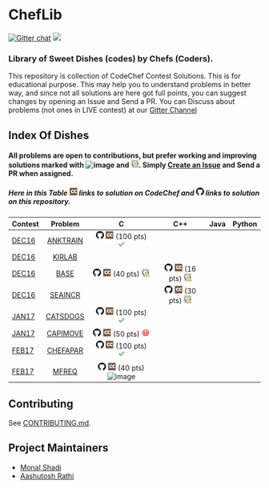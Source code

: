 # ChefLib
[![Gitter chat](https://badges.gitter.im/gitterHQ/gitter.png)](https://gitter.im/ChefLib/Lobby?utm_source=share-link&utm_medium=link&utm_campaign=share-link)
![](https://reposs.herokuapp.com/?path=aashutoshrathi/ChefLib)

### Library of Sweet Dishes (codes) by Chefs (Coders).

This repository is collection of CodeChef Contest Solutions. 
This is for educational purpose. This may help you to understand problems in better way, and since not all solutions are here got full points, you can suggest changes by opening an Issue and Send a PR.
You can Discuss about problems (not ones in LIVE contest) at our [Gitter Channel](https://gitter.im/ChefLib/Lobby?utm_source=share-link&utm_medium=link&utm_campaign=share-link)

## Index Of Dishes

#### All problems are open to contributions, but prefer working and improving solutions marked with ![image](img/WA.png) and ![image](img/TLE.png). Simply [Create an Issue](https://github.com/aashutoshrathi/CodeChef/issues/new) and Send a PR when assigned.

##### Here in this Table ![image](img/CC.png) links to solution on CodeChef and ![image](img/GH.png) links to solution on this repository.


| Contest | Problem | C | C++ | Java | Python |
|:--------------|:----------------:|:----------------:|:----------------:|:-----------------:|:-----------------:|
| [DEC16](https://www.codechef.com/DEC16) | [ANKTRAIN](https://www.codechef.com/DEC16/problems/ANKTRAIN) | [![image](img/GH.png)](DEC16/ANKTRAIN.c) [![image](img/CC.png)](https://www.codechef.com/viewsolution/12160847) (100 pts) ![image](img/AC.png) | | | |
| [DEC16](https://www.codechef.com/DEC16) | [KIRLAB](https://www.codechef.com/DEC16/problems/KIRLAB/) | | | | | |
| [DEC16](https://www.codechef.com/DEC16) | [BASE](https://www.codechef.com/DEC16/problems/BASE) | [![image](img/GH.png)](DEC16/BASE.c) [![image](img/CC.png)](https://www.codechef.com/viewsolution/12245322) (40 pts) ![image](img/TLE.png) | [![image](img/GH.png)](DEC16/BASE.cpp) [![image](img/CC.png)](https://www.codechef.com/viewsolution/12211259) (16 pts) ![image](img/TLE.png) | | |
| [DEC16](https://www.codechef.com/DEC16) | [SEAINCR](https://www.codechef.com/DEC16/problems/SEAINCR) | | [![image](img/GH.png)](DEC16/SEAINCR.cpp) [![image](img/CC.png)](https://www.codechef.com/viewsolution/12223885) (30 pts) ![image](img/TLE.png) | | |
| [JAN17](https://www.codechef.com/JAN17) | [CATSDOGS](https://www.codechef.com/JAN17/problems/CATSDOGS/) | [![image](img/GH.png)](JAN17/CATSDOGS.c) [![image](img/CC.png)](https://www.codechef.com/viewsolution/12414324) (100 pts) ![image](img/AC.png) | | | |
| [JAN17](https://www.codechef.com/JAN17) | [CAPIMOVE](https://www.codechef.com/JAN17/problems/CAPIMOVE/) | [![image](img/GH.png)](JAN17/CAPIMOVE.c)  [![image](img/CC.png)](https://www.codechef.com/viewsolution/12455090) (50 pts) ![image](img/RE.png) | | | |
| [FEB17](https://www.codechef.com/FEB17) | [CHEFAPAR](https://www.codechef.com/FEB17/problems/CHEFAPAR) | [![image](img/GH.png)](FEB17/CHEFAPAR.c)  [![image](img/CC.png)](https://www.codechef.com/viewsolution/12705568) (100 pts) ![image](img/AC.png) | | | |
| [FEB17](https://www.codechef.com/FEB17) | [MFREQ](https://www.codechef.com/FEB17/problems/MFREQ) | [![image](img/GH.png)](FEB17/MFREQ.c)  [![image](img/CC.png)](https://www.codechef.com/viewsolution/12840138) (40 pts) ![image](img/WA.png) | | | |


## Contributing

See [CONTRIBUTING.md](https://github.com/aashutoshrathi/ChefLib/blob/master/CONTRIBUTING.md).

## Project Maintainers

* [Monal Shadi](https://github.com/Monal5031)
* [Aashutosh Rathi](https://github.com/aashutoshrathi)
